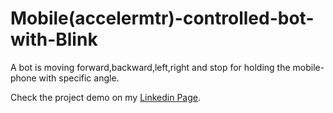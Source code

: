 # Mobile(accelermtr)-controlled-bot-with-Blink
A bot is moving forward,backward,left,right and stop for holding the mobile-phone with specific angle. 

Check the project demo on my [Linkedin Page]([https://pages.github.com/](https://www.linkedin.com/posts/manish-pakhira-bb7333171_gyroscope-nodemcu-blynk-activity-6623178485751996416-1Gc7)).


